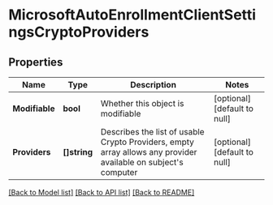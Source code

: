 # MicrosoftAutoEnrollmentClientSettingsCryptoProviders

## Properties
Name | Type | Description | Notes
------------ | ------------- | ------------- | -------------
**Modifiable** | **bool** | Whether this object is modifiable | [optional] [default to null]
**Providers** | **[]string** | Describes the list of usable Crypto Providers, empty array allows any provider available on subject&#x27;s computer | [optional] [default to null]

[[Back to Model list]](../README.md#documentation-for-models) [[Back to API list]](../README.md#documentation-for-api-endpoints) [[Back to README]](../README.md)

